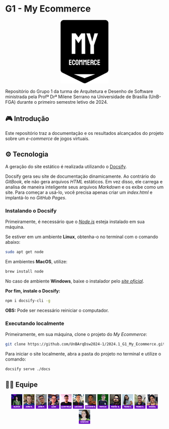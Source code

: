 # G1 - My Ecommerce

<p align="center"><img src="docs/assets/logo.svg" width = 30%></p>


Repositório do Grupo 1 da turma de Arquitetura e Desenho de Software ministrada pela Profª Drª Milene Serrano na Universidade de Brasília (UnB-FGA) durante o primeiro semestre letivo de 2024.
## 🎮 Introdução

Este repositório traz a documentação e os resultados alcançados do projeto sobre um *e-commerce* de jogos virtuais.


## ⚙ Tecnologia

A geração do site estático é realizada utilizando o [Docsify](https://docsify.js.org/).

Docsify gera seu site de documentação dinamicamente. Ao contrário do *GitBook*, ele não gera arquivos *HTML* estáticos. Em vez disso, ele carrega e analisa de maneira inteligente seus arquivos *Markdown* e os exibe como um site. Para começar a usá-lo, você precisa apenas criar um *index.html* e implantá-lo no *GitHub Pages*.

### Instalando o Docsify

Primeiramente, é necessário que o [*Node.js*](https://nodejs.org/en) esteja instalado em sua máquina.

Se estiver em um ambiente **Linux**, obtenha-o no terminal com o comando abaixo:

```bash
sudo apt get node
```
Em ambientes **MacOS**, utilize:

```bash
brew install node
```

No caso de ambiente **Windows**, baixe o instalador pelo [*site oficial*](https://nodejs.org/en).

**Por fim, instale o Docsify:**

```bash
npm i docsify-cli -g
```
**OBS:** Pode ser necessário reiniciar o computador.

### Executando localmente

Primeiramente, em sua máquina, clone o projeto do *My Ecommerce*:

```bash
git clone https://github.com/UnBArqDsw2024-1/2024.1_G1_My_Ecommerce.git
```

Para iniciar o site localmente, abra a pasta do projeto no terminal e utilize o comando:

```bash
docsify serve ./docs
```

## 👨‍💻 Equipe

<p align="center">
<a href="https://github.com/alexianaa"><img src="./docs/assets/PerfilAlexia.png" style="width: 7%; height: auto;"/></a>
<a href="https://github.com/JoaoSchmitz"><img src="./docs/assets/PerfilJoao.png" style="width: 7%; height: auto;"/></a>
<a href="https://github.com/uMorbeck"><img src="./docs/assets/PerfilMorbeck.png" style="width: 7%; height: auto;"/></a>
<a href="https://github.com/luanduartee"><img src="./docs/assets/PerfilLuan.png" style="width: 7%; height: auto;"/></a>
<a href="https://github.com/Luanmq"><img src="./docs/assets/PerfilLuanMelo.png" style="width: 7%; height: auto;"/></a>
<a href="https://github.com/luciano-freitas-melo"><img src="./docs/assets/PerfilLuciano.png" style="width: 7%; height: auto;"/></a>
<a href="https://github.com/l-ricardo"><img src="./docs/assets/PerfilRicardo.png" style="width: 7%; height: auto;"/></a>
<a href="https://github.com/marcusmartinss"><img src="./docs/assets/PerfilMarcus.png" style="width: 7%; height: auto;"/></a>
<a href="https://github.com/pedrobarbosaocb"><img src="./docs/assets/PerfilPedro.png" style="width: 7%; height: auto;"/></a>
<a href="https://github.com/pkbceira03"><img src="./docs/assets/PerfilCabeceira.png" style="width: 7%; height: auto;"/></a>
<a href="https://github.com/phmelosilva"><img src="./docs/assets/PerfilPH.png" style="width: 7%; height: auto;"/></a>
<a href="https://github.com/raqueleucaria"><img src="./docs/assets/PerfilRaquel.png" style="width: 7%; height: auto;"/></a>
<a href="https://github.com/sabrinaberno"><img src="./docs/assets/PerfilSabrina.png" style="width: 7%; height: auto;"/></a>
</p>